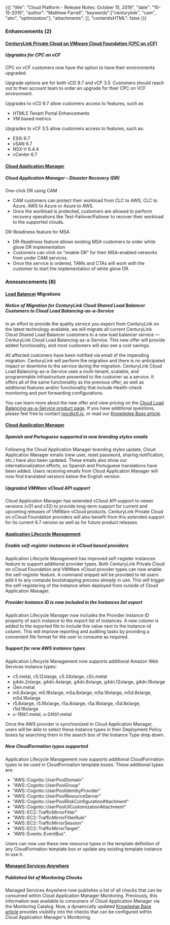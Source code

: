 {{{
"title": "Cloud Platform - Release Notes: October 15, 2019",
"date": "10-15-2019",
"author": "Matthew Farrell",
"keywords":["centurylink", "cam", "alm", "optimization"],
"attachments": [],
"contentIsHTML": false
}}}

### Enhancements (2)

#### [CenturyLink Private Cloud on VMware Cloud Foundation (CPC on vCF)](https://www.ctl.io/centurylink-private-cloud-on-vmware-cloud-foundation/)

##### Upgrades for CPC on vCF

CPC on vCF customers now have the option to have their environments upgraded.

Upgrade options are for both vCD 9.7 and vCF 3.5. Customers should reach out to their account team to order an upgrade for their CPC on VCF environment.

Upgrades to vCD 9.7 allow customers access to features, such as:
  - HTML5 Tenant Portal Enhancements
  - VM based metrics

Upgrades to vCF 3.5 allow customers access to features, such as:
  - ESXi 6.7
  - vSAN 6.7
  - NSX-V 6.4.4
  - vCenter 6.7

#### [Cloud Application Manager](https://www.ctl.io/cloud-application-manager/)

##### Cloud Application Manager – Disaster Recovery (DR)

One-click DR using CAM
  - CAM customers can protect their workload from CLC to AWS, CLC to Azure, AWS to Azure or Azure to AWS.
  - Once the workload is protected, customers are allowed to perform recovery operations like Test-Failover/Failover to recover their workload to the supported clouds.

DR-Readiness feature for MSA
  - DR-Readiness feature allows existing MSA customers to order white glove DR implementation
  - Customers can click on "enable DR" for their MSA-enabled networks from under CAM services.
  - Once the service is ordered, TAMs and CTAs will work with the customer to start the implementation of white glove DR.

### Announcements (8)

#### [Load Balancer](https://www.ctl.io/centurylink-public-cloud/load-balancing/) Migrations

##### Notice of Migration for CenturyLink Cloud Shared Load Balancer Customers to Cloud Load Balancing-as-a-Service

In an effort to provide the quality service you expect from CenturyLink on the latest technology available, we will migrate all current CenturyLink Cloud Shared Load Balancer customers to a new load balancer service — CenturyLink Cloud Load Balancing-as-a-Service. This new offer will provide added functionality, and most customers will also see a cost savings.

All affected customers have been notified via email of the impending migration. CenturyLink will perform the migration and there is no anticipated impact or downtime to the service during the migration. CenturyLink Cloud Load Balancing-as-a-Service uses a multi-tenant, scalable, and programmable infrastructure presented to the customer as a service. It offers all of the same functionality as the previous offer, as well as additional features and/or functionality that include Health-check monitoring and port forwarding configurations.

You can learn more about the new offer and view pricing on the [Cloud Load Balancing-as-a-Service product page](https://www.ctl.io/load-balancing/). If you have additional questions, please feel free to contact [noc@ctl.io](mailto:noc@ctl.io), or read our [Knowledge Base article](../../General/LBaaS/LBaaSFAQ.md).

#### [Cloud Application Manager](https://www.ctl.io/cloud-application-manager/)

##### Spanish and Portuguese supported in new branding styles emails

Following the Cloud Application Manager branding styles update, Cloud Application Manager emails (new user, reset password, sharing notification, etc.) have also been updated. These emails also show our internationalization efforts, so Spanish and Portuguese translations have been added. Users receiving emails from Cloud Application Manager will now find translated versions below the English version.

##### Upgraded VMWare vCloud API support

Cloud Application Manager has extended vCloud API support to newer versions (v31 and v32) to provide long-term support for current and upcoming releases of VMWare vCloud products. CenturyLink Private Cloud on vCloud Foundation providers will also benefit from this extended support for its current 9.7 version as well as for future product releases.

#### [Application Lifecycle Management](https://www.ctl.io/cloud-application-manager/application-lifecycle-management/)

##### Enable self-register instances in vCloud based providers

Application Lifecycle Management has improved self-register instances feature to support additional provider types. Both CenturyLink Private Cloud on vCloud Foundation and VMWare vCloud provider types can now enable the self-register feature. A command snippet will be provided to let users add it to any compute bootstrapping process already in use. This will trigger the self-registering of the instance when deployed from outside of Cloud Application Manager.

##### Provider Instance ID is now included in the Instances list export

Application Lifecycle Manager now includes the Provider Instance ID property of each instance to the export list of instances. A new column is added to the exported file to include this value next to the instance-id column. This will improve reporting and auditing tasks by providing a convenient file format for the user to consume as required.

##### Support for new AWS instance types

Application Lifecycle Management now supports additional Amazon Web Services instance types:

 - c5.metal, c5.12xlarge, c5.24xlarge, c5n.metal
 - g4dn.2xlarge, g4dn.4xlarge, g4dn.8xlarge, g4dn.12xlarge, g4dn.16xlarge
 - i3en.metal
 - m5.8xlarge, m5.16xlarge, m5a.8xlarge, m5a.16xlarge, m5d.8xlarge, m5d.16xlarge
 - r5.8xlarge, r5.16xlarge, r5a.8xlarge, r5a.16xlarge, r5d.8xlarge, r5d.16xlarge
 - u-18tb1.metal, u-24tb1.metal

Once the AWS provider is synchronized in Cloud Application Manager, users will be able to select these instance types in their Deployment Policy boxes by searching them in the search box of the Instance Type drop down.

##### New CloudFormation types supported

Application Lifecycle Management now supports additional CloudFormation types to be used in CloudFormation template boxes. These additional types are:
 - "AWS::Cognito::UserPoolDomain"
 - "AWS::Cognito::UserPoolGroup"
 - "AWS::Cognito::UserPoolIdentityProvider"
 - "AWS::Cognito::UserPoolResourceServer"
 - "AWS::Cognito::UserPoolRiskConfigurationAttachment"
 - "AWS::Cognito::UserPoolUICustomizationAttachment"
 - "AWS::EC2::TrafficMirrorFilter"
 - "AWS::EC2::TrafficMirrorFilterRule"
 - "AWS::EC2::TrafficMirrorSession"
 - "AWS::EC2::TrafficMirrorTarget"
 - "AWS::Events::EventBus".

Users can now use these new resource types in the template definition of any CloudFormation template box or update any existing template instance to use it.

#### [Managed Services Anywhere](https://www.ctl.io/managed-services-anywhere/)

##### Published list of Monitoring Checks

Managed Services Anywhere now publishes a list of all checks that can be consumed within Cloud Application Manager Monitoring. Previously, this information was available to consumers of Cloud Application Manager via the Monitoring Catalog.  Now, a dynamically updated [Knowledge Base article](https://watcher.ctl.io/docs/check_types/) provides  visibility into the checks that can be configured within Cloud Application Manager's Monitoring.

